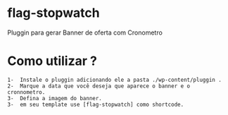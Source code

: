 # flag-stopwatch

Pluggin para gerar Banner de oferta com Cronometro

# Como utilizar ?

	1-	Instale o pluggin adicionando ele a pasta ./wp-content/pluggin .
	2- 	Marque a data que você deseja que aparece o banner e o cronnometro.
	3-	Defina a imagem do banner.
	3-  em seu template use [flag-stopwatch] como shortcode.